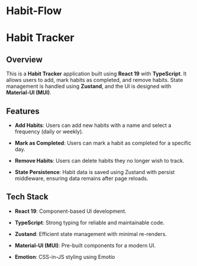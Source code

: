 # Habit-Flow
# Habit Tracker

## Overview

This is a **Habit Tracker** application built using **React 19** with **TypeScript**. It allows users to add, mark habits as completed, and remove habits. State management is handled using **Zustand**, and the UI is designed with **Material-UI (MUI)**.

## Features

-   **Add Habits**: Users can add new habits with a name and select a frequency (daily or weekly).
    
-   **Mark as Completed**: Users can mark a habit as completed for a specific day.
    
-   **Remove Habits**: Users can delete habits they no longer wish to track.
    
-   **State Persistence**: Habit data is saved using Zustand with persist middleware, ensuring data remains after page reloads.
    

## Tech Stack

-   **React 19**: Component-based UI development.
    
-   **TypeScript**: Strong typing for reliable and maintainable code.
    
-   **Zustand**: Efficient state management with minimal re-renders.
    
-   **Material-UI (MUI)**: Pre-built components for a modern UI.
    
-   **Emotion**: CSS-in-JS styling using Emotio
